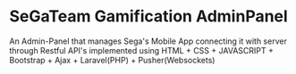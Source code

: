 # SeGaTeam Gamification AdminPanel #

An Admin-Panel that manages Sega's Mobile App connecting it with server through Restful API's implemented
using HTML + CSS + JAVASCRIPT + Bootstrap + Ajax + Laravel(PHP) + Pusher(Websockets)